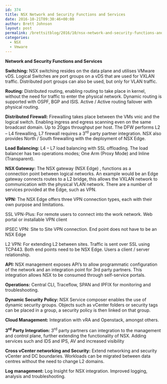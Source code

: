 ```yaml
---
id: 374
title: NSX Network and Security Functions and Services
date: 2016-10-21T09:30:46+00:00
author: Brett Johnson
layout: post
permalink: /brettsitblog/2016/10/nsx-network-and-security-functions-and-services/
categories:
  - NSX
  - Vmware
---
```

**Network and Security Functions and Services**

**Switching:** NSX switching resides on the data plane and utilises VMware vDS. Logical Switches are port groups on a vDS that are used for VXLAN traffic. Distributed port groups can also be used, but only for VLAN traffic.

**Routing:** Distributed routing, enabling routing to take place in kernel, without the need for traffic to enter the physical network. Dynamic routing is supported with OSPF, BGP and ISIS. Active / Active routing failover with physical routing.

**Distributed Firewall:** Firewalling takes place between the VMs vnic and the logical switch. Enabling ingress and egress scanning even on the same broadcast domain. Up to 20gps throughput per host. The DFW performs L2 – L4 firewalling, L7 firewall requires a 3<sup>rd</sup> party partner integration. NSX also provides North / South firewalling with the deployment of NSX Edge.

**Load Balancing:** L4 – L7 load balancing with SSL offloading. The load balancer has two operations modes; One Arm (Proxy Mode) and Inline (Transparent).

**NSX Gateway:** The NSX gateway (NSX Edge) , functions as a connection point between logical networks. An example would be an Edge gateway connects routes to a L2 bridge, this allows the VXLAN network to communication with the physical VLAN network. There are a number of services provided at the Edge, such as VPN.

**VPN:** The NSX Edge offers three VPN connection types, each with their own purpose and limitations.

SSL VPN-Plus: For remote users to connect into the work network. Web portal or installable VPN client

IPSEC VPN: Site to Site VPN connection. End point does not have to be an NSX Edge

L2 VPN: For extending L2 between sites. Traffic is sent over SSL using TCP443. Both end points need to be NSX Edge. Users a client / server relationship.

**API:** NSX management exposes API&#8217;s to allow programmatic configuration of the network and an integration point for 3rd party partners. This integration allows NSX to be consumed through self-service portals.

**Operations:** Central CLI, Traceflow, SPAN and IPFIX for monitoring and troubleshooting.

**Dynamic Security Policy:** NSX Service composer enables the use of dynamic security groups. Objects such as vCenter folders or security tags can be placed in a group, a security policy is then linked on that group.

**Cloud Management:** Integration with vRA and Openstack, amongst others.

**3<sup>rd</sup> Party Integration:** 3<sup>rd</sup> party partners can integration to the management and control plane, further extending the functionality of NSX. Adding services such and IDS and IPS, AV and increased visibility

**Cross vCenter networking and Security:** Extend networking and security vCenter and DC boundaries. Workloads can be migrated between data centres without the need to change L2 domains.

**Log management:** Log Insight for NSX integration. Improved logging, analysis and troubleshooting.